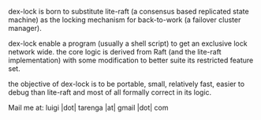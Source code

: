 dex-lock is born to substitute lite-raft (a consensus based replicated state machine)
as the locking mechanism for back-to-work (a failover cluster manager).

dex-lock enable a program (usually a shell script) to get an exclusive lock network wide.
the core logic is derived from Raft (and the lite-raft implementation) with some
modification to better suite its restricted feature set.

the objective of dex-lock is to be portable, small, relatively fast, easier to debug than lite-raft and most of all formally correct in its logic.

Mail me at: luigi |dot| tarenga |at| gmail |dot| com